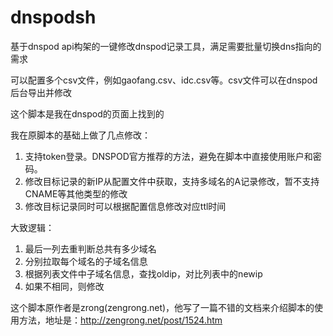 # dnspodsh

基于dnspod api构架的一键修改dnspod记录工具，满足需要批量切换dns指向的需求

可以配置多个csv文件，例如gaofang.csv、idc.csv等。csv文件可以在dnspod后台导出并修改

这个脚本是我在dnspod的页面上找到的

我在原脚本的基础上做了几点修改：

1. 支持token登录。DNSPOD官方推荐的方法，避免在脚本中直接使用账户和密码。
2. 修改目标记录的新IP从配置文件中获取，支持多域名的A记录修改，暂不支持CNAME等其他类型的修改
3. 修改目标记录同时可以根据配置信息修改对应ttl时间

大致逻辑：

1. 最后一列去重判断总共有多少域名
2. 分别拉取每个域名的子域名信息
3. 根据列表文件中子域名信息，查找oldip，对比列表中的newip
4. 如果不相同，则修改

这个脚本原作者是zrong(zengrong.net)，他写了一篇不错的文档来介绍脚本的使用方法，地址是：http://zengrong.net/post/1524.htm

